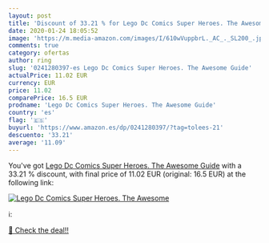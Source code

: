 ```yaml
---
layout: post
title: 'Discount of 33.21 % for Lego Dc Comics Super Heroes. The Awesome'
date: 2020-01-24 18:05:52
image: 'https://m.media-amazon.com/images/I/610wVuppbrL._AC_._SL200_.jpg'
comments: true
category: ofertas
author: ring
slug: '0241280397-es Lego Dc Comics Super Heroes. The Awesome Guide'
actualPrice: 11.02 EUR
currency: EUR
price: 11.02
comparePrice: 16.5 EUR
prodname: 'Lego Dc Comics Super Heroes. The Awesome Guide'
country: 'es'
flag: '🇪🇸'
buyurl: 'https://www.amazon.es/dp/0241280397/?tag=tolees-21'
descuento: '33.21'
average: '11.09'
---
```


You've got [Lego Dc Comics Super Heroes. The Awesome Guide](https://www.amazon.es/dp/0241280397/?tag=tolees-21) with a  33.21 % discount, with final price of 11.02 EUR (original: 16.5 EUR) at the following link:

[![Lego Dc Comics Super Heroes. The Awesome](https://m.media-amazon.com/images/I/610wVuppbrL._AC_._SL200_.jpg)](https://www.amazon.es/dp/0241280397/?tag=tolees-21)

ℹ️:


[🛒 Check the deal!!](https://www.amazon.es/dp/0241280397/?tag=tolees-21)
